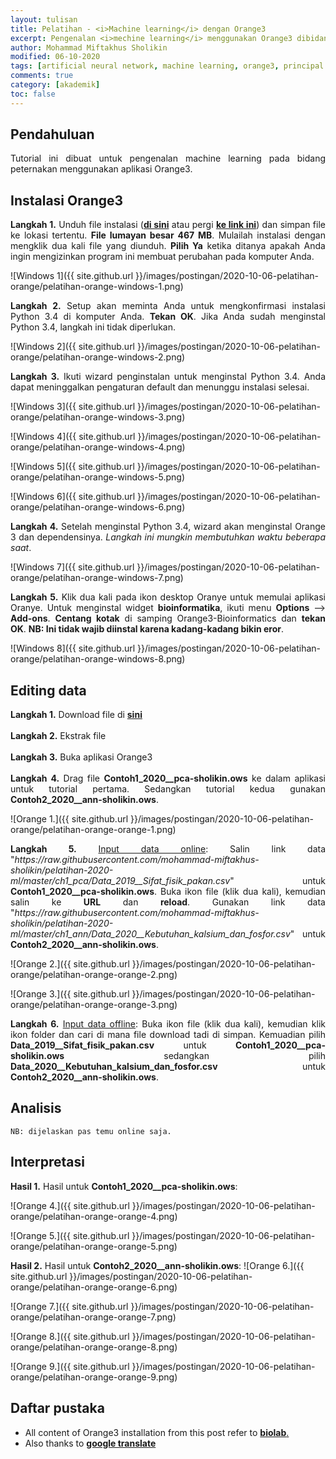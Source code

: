 ```yaml
---
layout: tulisan
title: Pelatihan - <i>Machine learning</i> dengan Orange3
excerpt: Pengenalan <i>mechine learning</i> menggunakan Orange3 dibidang peternakan khususnya ilmu nutrisi dan pakan
author: Mohammad Miftakhus Sholikin
modified: 06-10-2020
tags: [artificial neural network, machine learning, orange3, principal component analysis]
comments: true
category: [akademik]
toc: false
---
```




## Pendahuluan
<div align="justify">
Tutorial ini dibuat untuk pengenalan machine learning pada bidang peternakan menggunakan aplikasi Orange3.
</div>


## Instalasi Orange3
<div align="justify">
<b>Langkah 1.</b> Unduh file instalasi (<a href="https://download.biolab.si/download/files/Orange3-3.26.0-Miniconda37-x86_64.exe"><b>di sini</b></a> atau pergi <a href="https://orange.biolab.si/download/#windows"><b>ke link ini</b></a>) dan simpan file ke lokasi tertentu. <b>File lumayan besar 467 MB</b>. Mulailah instalasi dengan mengklik dua kali file yang diunduh. <b>Pilih Ya</b> ketika ditanya apakah Anda ingin mengizinkan program ini membuat perubahan pada komputer Anda.
</div>

![Windows 1]({{ site.github.url }}/images/postingan/2020-10-06-pelatihan-orange/pelatihan-orange-windows-1.png)

<div align="justify">
<b>Langkah 2.</b> Setup akan meminta Anda untuk mengkonfirmasi instalasi Python 3.4 di komputer Anda. <b>Tekan OK</b>. Jika Anda sudah menginstal Python 3.4, langkah ini tidak diperlukan.
</div>

![Windows 2]({{ site.github.url }}/images/postingan/2020-10-06-pelatihan-orange/pelatihan-orange-windows-2.png)

<div align="justify">
<b>Langkah 3.</b> Ikuti wizard penginstalan untuk menginstal Python 3.4. Anda dapat meninggalkan pengaturan default dan menunggu instalasi selesai.
</div>

![Windows 3]({{ site.github.url }}/images/postingan/2020-10-06-pelatihan-orange/pelatihan-orange-windows-3.png)

![Windows 4]({{ site.github.url }}/images/postingan/2020-10-06-pelatihan-orange/pelatihan-orange-windows-4.png)

![Windows 5]({{ site.github.url }}/images/postingan/2020-10-06-pelatihan-orange/pelatihan-orange-windows-5.png)

![Windows 6]({{ site.github.url }}/images/postingan/2020-10-06-pelatihan-orange/pelatihan-orange-windows-6.png)

<div align="justify">
<b>Langkah 4.</b> Setelah menginstal Python 3.4, wizard akan menginstal Orange 3 dan dependensinya. <i>Langkah ini mungkin membutuhkan waktu beberapa saat</i>.
</div>

![Windows 7]({{ site.github.url }}/images/postingan/2020-10-06-pelatihan-orange/pelatihan-orange-windows-7.png)

<div align="justify">
<b>Langkah 5.</b> Klik dua kali pada ikon desktop Oranye untuk memulai aplikasi Oranye. Untuk menginstal widget <b>bioinformatika</b>, ikuti menu <b>Options</b> --> <b>Add-ons</b>. <b>Centang kotak</b> di samping Orange3-Bioinformatics dan <b>tekan OK</b>. <b>NB: Ini tidak wajib diinstal karena kadang-kadang bikin eror</b>.
</div>

![Windows 8]({{ site.github.url }}/images/postingan/2020-10-06-pelatihan-orange/pelatihan-orange-windows-8.png)


## Editing data
<div align="justify">
<b>Langkah 1.</b> Download file di <a href="https://codeload.github.com/mohammad-miftakhus-sholikin/pelatihan-2020-ml/zip/master"><b>sini</b></a>
<br><br><b>Langkah 2.</b> Ekstrak file
<br><br><b>Langkah 3.</b> Buka aplikasi Orange3
<br><br><b>Langkah 4.</b> Drag file <b>Contoh1_2020__pca-sholikin.ows</b> ke dalam aplikasi untuk tutorial pertama. Sedangkan tutorial kedua gunakan <b>Contoh2_2020__ann-sholikin.ows</b>.
</div>

![Orange 1.]({{ site.github.url }}/images/postingan/2020-10-06-pelatihan-orange/pelatihan-orange-orange-1.png)

<div align="justify">
<b>Langkah 5.</b> <u>Input data online</u>: Salin link data "<i>https://raw.githubusercontent.com/mohammad-miftakhus-sholikin/pelatihan-2020-ml/master/ch1_pca/Data_2019__Sifat_fisik_pakan.csv</i>" untuk <b>Contoh1_2020__pca-sholikin.ows</b>. Buka ikon file (klik dua kali), kemudian salin ke <b>URL</b> dan <b>reload</b>. Gunakan link data "<i>https://raw.githubusercontent.com/mohammad-miftakhus-sholikin/pelatihan-2020-ml/master/ch1_ann/Data_2020__Kebutuhan_kalsium_dan_fosfor.csv</i>" untuk <b>Contoh2_2020__ann-sholikin.ows</b>.
</div>

![Orange 2.]({{ site.github.url }}/images/postingan/2020-10-06-pelatihan-orange/pelatihan-orange-orange-2.png)

![Orange 3.]({{ site.github.url }}/images/postingan/2020-10-06-pelatihan-orange/pelatihan-orange-orange-3.png)

<div align="justify">
<b>Langkah 6.</b> <u>Input data offline</u>: Buka ikon file (klik dua kali), kemudian klik ikon folder dan cari di mana file download tadi di simpan. Kemuadian pilih <b>Data_2019__Sifat_fisik_pakan.csv</b> untuk <b>Contoh1_2020__pca-sholikin.ows</b> sedangkan pilih <b>Data_2020__Kebutuhan_kalsium_dan_fosfor.csv</b> untuk <b>Contoh2_2020__ann-sholikin.ows</b>.
</div>


## Analisis
```
NB: dijelaskan pas temu online saja.
```

## Interpretasi
**Hasil 1.** Hasil untuk **Contoh1_2020__pca-sholikin.ows**:

![Orange 4.]({{ site.github.url }}/images/postingan/2020-10-06-pelatihan-orange/pelatihan-orange-orange-4.png)

![Orange 5.]({{ site.github.url }}/images/postingan/2020-10-06-pelatihan-orange/pelatihan-orange-orange-5.png)


**Hasil 2.** Hasil untuk **Contoh2_2020__ann-sholikin.ows**:
![Orange 6.]({{ site.github.url }}/images/postingan/2020-10-06-pelatihan-orange/pelatihan-orange-orange-6.png)

![Orange 7.]({{ site.github.url }}/images/postingan/2020-10-06-pelatihan-orange/pelatihan-orange-orange-7.png)

![Orange 8.]({{ site.github.url }}/images/postingan/2020-10-06-pelatihan-orange/pelatihan-orange-orange-8.png)

![Orange 9.]({{ site.github.url }}/images/postingan/2020-10-06-pelatihan-orange/pelatihan-orange-orange-9.png)


## Daftar pustaka
- All content of Orange3 installation from this post refer to [__biolab__.](http://biolab.github.io/install-orange/#win)
- Also thanks to [__google translate__](https://translate.google.co.id)